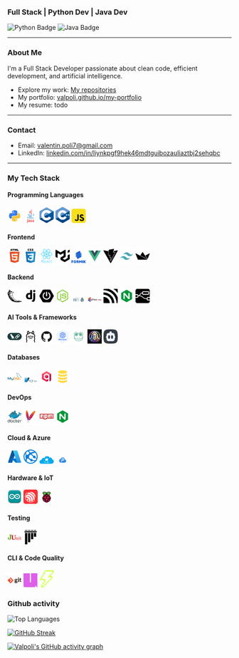 <h3>Full Stack | Python Dev | Java Dev</h3>

<p>
  <img src="https://img.shields.io/badge/python-3.12-yellow" alt="Python Badge"/>
  <img src="https://img.shields.io/badge/java-orange" alt="Java Badge"/>
</p>

---

### About Me

I'm a Full Stack Developer passionate about clean code, efficient development, and artificial intelligence.

- Explore my work: [My repositories](https://github.com/Valpoli?tab=repositories)  
- My portfolio: [valpoli.github.io/my-portfolio](https://valpoli.github.io/my-portfolio/)  
- My resume: todo  

---

### Contact

- Email: valentin.poli7@gmail.com  
- LinkedIn: [linkedin.com/in/liynkpgf9hek46mdtguibozauliaztbj2sehqbc](https://linkedin.com/in/liynkpgf9hek46mdtguibozauliaztbj2sehqbc)

---

### My Tech Stack

#### Programming Languages
<p align="left">
  <img src="./icons/python_icon.png" width="32" alt="Python"/>
  <img src="./icons/java_icon.png" width="32" alt="Java"/>
  <img src="./icons/c_icon.svg" width="32" alt="C"/>
  <img src="./icons/cpp_icon.svg" width="32" alt="C++"/>
  <img src="./icons/js_icon.svg" width="32" alt="JavaScript"/>
</p>

#### Frontend
<p align="left">
  <img src="./icons/html_icon.png" width="32" alt="HTML"/>
  <img src="./icons/css_icon.png" width="32" alt="CSS"/>
  <img src="./icons/react_icon.png" width="32" alt="React"/>
  <img src="./icons/mui_icon.svg" width="32" alt="Material UI"/>
  <img src="./icons/formik_icon.png" width="32" alt="Formik"/>
  <img src="./icons/vue_icon.svg" width="32" alt="Vue.js"/>
  <img src="./icons/vite_icon.svg" width="32" alt="Vite"/>
  <img src="./icons/tailwind_icon.png" width="32" alt="Tailwind"/>
  <img src="./icons/streamlit_icon.svg" width="32" alt="Streamlit"/>
</p>

#### Backend
<p align="left">
  <img src="./icons/flask_icon.png" width="32" alt="Flask"/>
  <img src="./icons/django_icon.png" width="32" alt="Django"/>
  <img src="./icons/springboot_icon.png" width="32" alt="Spring Boot"/>
  <img src="./icons/nodejs_icon.svg" width="32" alt="Node.js"/>
  <img src="./icons/nifi_icon.svg" width="32" alt="Apache NiFi"/>
  <img src="./icons/activemq_icon.svg" width="32" alt="ActiveMQ"/>
  <img src="./icons/mqtt_icon.svg" width="32" alt="MQTT"/>
  <img src="./icons/nginx_icon.svg" width="32" alt="Nginx"/>
  <img src="./icons/nodered_icon.svg" width="32" alt="Node-RED"/>
</p>

#### AI Tools & Frameworks
<p align="left">
  <img src="./icons/langchain_icon.png" width="32" alt="LangChain"/>
  <img src="./icons/ollama_icon.png" width="32" alt="Ollama"/>
  <img src="./icons/githubmodels_icon.png" width="32" alt="GitHub Models"/>
  <img src="./icons/whisper_icon.png" width="32" alt="Whisper"/>
  <img src="./icons/coqui_icon.png" width="32" alt="CoquiTTS"/>
  <img src="./icons/leonardo_icon.jpg" width="32" alt="LeonardoAI"/>
  <img src="./icons/cline_icon.png" width="32" alt="Cline"/>
</p>

#### Databases
<p align="left">
  <img src="./icons/mysql_icon.png" width="32" alt="MySQL"/>
  <img src="./icons/sqlite_icon.svg" width="32" alt="SQLite"/>
  <img src="./icons/qdrant_icon.png" width="32" alt="Qdrant"/>
  <img src="./icons/sql_icon.png" width="32" alt="SQL"/>
</p>

#### DevOps
<p align="left">
  <img src="./icons/docker_icon.png" width="32" alt="Docker"/>
  <img src="./icons/maven_icon.svg" width="32" alt="Maven"/>
  <img src="./icons/npm_icon.svg" width="32" alt="npm"/>
  <img src="./icons/nginx_icon.svg" width="32" alt="Nginx"/>
</p>

#### Cloud & Azure
<p align="left">
  <img src="./icons/azure_icon.png" width="32" alt="Azure"/>
  <img src="./icons/azureweb_icon.png" width="32" alt="Azure Web App"/>
  <img src="./icons/azurestorage_icon.png" width="32" alt="Azure Storage"/>
  <img src="./icons/azuresearch_icon.png" width="32" alt="Azure Search"/>
</p>

#### Hardware & IoT
<p align="left">
  <img src="./icons/arduino_icon.png" width="32" alt="Arduino"/>
  <img src="./icons/esp32_icon.svg" width="32" alt="ESP32"/>
  <img src="./icons/rasp_icon.svg" width="32" alt="Raspberry Pi"/>
</p>

#### Testing
<p align="left">
  <img src="./icons/junit_icon.png" width="32" alt="JUnit"/>
  <img src="./icons/pytest_icon.svg" width="32" alt="pytest"/>
</p>

#### CLI & Code Quality
<p align="left">
  <img src="./icons/git_icon.png" width="32" alt="Git"/>
  <img src="./icons/uv_icon.png" width="32" alt="Uv"/>
  <img src="./icons/ruff_icon.svg" width="32" alt="Ruff"/>
</p>

### Github activity

![Top Languages](https://github-readme-stats.vercel.app/api/top-langs?username=valpoli&locale=en&layout=compact&card_width=320&hide_border=false)

[![GitHub Streak](https://streak-stats.demolab.com?user=valpoli&card_width=1000)](https://git.io/streak-stats)<br/>

[![Valpoli's GitHub activity graph](https://github-readme-activity-graph.vercel.app/graph?username=valpoli&theme=github-compact)](https://github.com/valpoli/github-readme-activity-graph)
